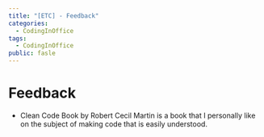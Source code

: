```yaml
---
title: "[ETC] - Feedback"
categories:
  - CodingInOffice
tags:
  - CodingInOffice
public: fasle
---
```

# Feedback
- Clean Code Book by Robert Cecil Martin is a book that I personally like on the subject of making code that is easily understood.